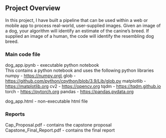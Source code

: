 ## Project Overview

In this project, I have built a pipeline that can be used within a web or mobile app to process real-world, user-supplied images.  Given an image of a dog, your algorithm will identify an estimate of the canine’s breed.  If supplied an image of a human, the code will identify the resembling dog breed.

### Main code file
dog_app.ipynb - executable python notebook\
This contains a python notebook and uses the following python libraries\
numpy - https://numpy.org\
glob - https://github.com/python/cpython/blob/3.9/Lib/glob.py
matplotlib - https://matplotlib.org
cv2 - https://opencv.org
tqdm - https://tqdm.github.io
torch - https://pytorch.org
pandas - https://pandas.pydata.org

dog_app.html - non-executable html file

### Reports
Cap_Proposal.pdf - contains the capstone proposal
Capstone_Final_Report.pdf - contains the final report

